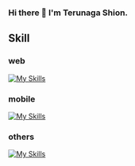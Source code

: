 ### Hi there 👋 I'm Terunaga Shion.

## Skill
### web
[![My Skills](https://skillicons.dev/icons?i=js,ts,react,nextjs,firebase,nodejs,express,py,flask,sqlite,postgres,postman,aws,vercel)](https://skillicons.dev)

### mobile
[![My Skills](https://skillicons.dev/icons?i=ts,react,dart,flutter)](https://skillicons.dev)

### others
[![My Skills](https://skillicons.dev/icons?i=lua,raspberrypi,linux,vscode,git,github,md,latex)](https://skillicons.dev)




<!--
**sdtech-terunagashion/sdtech-terunagashion** is a ✨ _special_ ✨ repository because its `README.md` (this file) appears on your GitHub profile.

Here are some ideas to get you started:

- 🔭 I’m currently working on ...
- 🌱 I’m currently learning ...
- 👯 I’m looking to collaborate on ...
- 🤔 I’m looking for help with ...
- 💬 Ask me about ...
- 📫 How to reach me: ...
- 😄 Pronouns: ...
- ⚡ Fun fact: ...
-->

